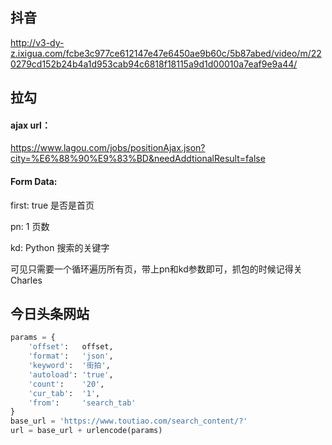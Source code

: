 ## 抖音 

<http://v3-dy-z.ixigua.com/fcbe3c977ce612147e47e6450ae9b60c/5b87abed/video/m/220279cd152b24b4a1d953cab94c6818f18115a9d1d00010a7eaf9e9a44/>



## 拉勾

#### ajax url：

<https://www.lagou.com/jobs/positionAjax.json?city=%E6%88%90%E9%83%BD&needAddtionalResult=false>

#### Form Data:

first: true 是否是首页

pn:	1	页数

kd: Python	搜索的关键字

可见只需要一个循环遍历所有页，带上pn和kd参数即可，抓包的时候记得关Charles



## 今日头条网站

```python
params = {
    'offset':   offset,
    'format':   'json',
    'keyword':  '街拍',
    'autoload': 'true',
    'count':    '20',
    'cur_tab':  '1',
    'from':     'search_tab'
}
base_url = 'https://www.toutiao.com/search_content/?'
url = base_url + urlencode(params)
```

